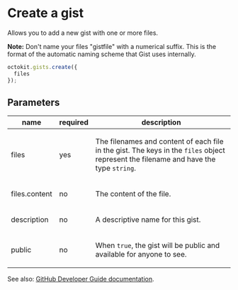 # Create a gist

Allows you to add a new gist with one or more files.

**Note:** Don't name your files "gistfile" with a numerical suffix. This is the format of the automatic naming scheme that Gist uses internally.

```js
octokit.gists.create({
  files
});
```

## Parameters

<table>
  <thead>
    <tr>
      <th>name</th>
      <th>required</th>
      <th>description</th>
    </tr>
  </thead>
  <tbody>
    <tr><td>files</td><td>yes</td><td>

The filenames and content of each file in the gist. The keys in the `files` object represent the filename and have the type `string`.

</td></tr>
<tr><td>files.content</td><td>no</td><td>

The content of the file.

</td></tr>
<tr><td>description</td><td>no</td><td>

A descriptive name for this gist.

</td></tr>
<tr><td>public</td><td>no</td><td>

When `true`, the gist will be public and available for anyone to see.

</td></tr>
  </tbody>
</table>

See also: [GitHub Developer Guide documentation](endpoint.documentationUrl).
